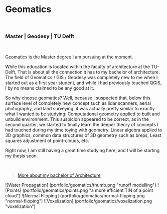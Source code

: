 # Geomatics
<br>

### Master | Geodesy | TU Delft
<br>

Geomatics is the Master degree I am pursuing at the moment. 

While this education is located within the faculty of architecture at the TU-Delft, 
That is about all the connection it has to my bachelor of architecture. 
The field of Geomatics / GIS / Geodesy was completely new to me when I started out as a first year student, 
and while I had previously touched QGIS, I by no means claimed to be any good at it. 

So why choose geomatics? Well, because I suspected that, below this surface level of completely new concept such as lidar scanners, aerial photography, and land surveying, it was actually pretty similar to exactly what I wanted to be studying: Computational geometry applied to built and unbuild environment. 
This suspicion appeared to be correct, as in the second quarter, we started to finally learn the deeper theory of concepts I had touched during my time toying with geometry. Linear algebra applied to 3D graphics, common data structures of 3D geometry such as breps, Least squares adjustment of point-clouds, etc. 

Right now, I am still having a great time studying here, and I will be starting my thesis soon. 

<br>

> [More about my bachelor of Architecture](#architecture)


![Water Propagation] (portfolio/geomatics/thumb.png "runoff modelling")
![Points] (portfolio/geomatics/points.png "a more efficient TIN of a point cloud")
![Normal Flipping] (portfolio/geomatics/normal-flipping.png "normal-flipping")
![Voxelization] (portfolio/geomatics/voxelization.png "voxelization")

